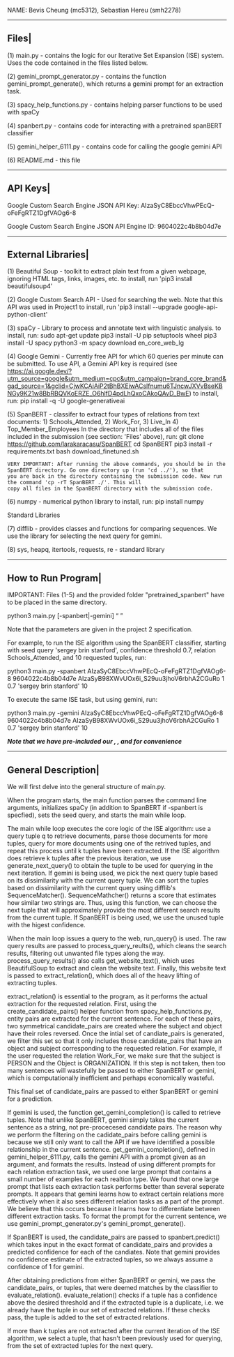 NAME: Bevis Cheung (mc5312), Sebastian Hereu (smh2278)

------
Files| 
------

(1) main.py - contains the logic for our Iterative Set Expansion (ISE) system. Uses the code contained in the files listed below.    

(2) gemini_prompt_generator.py - contains the function gemini_prompt_generate(), which returns a gemini prompt for an extraction task. 

(3) spacy_help_functions.py - contains helping parser functions to be used with spaCy

(4) spanbert.py - contains code for interacting with a pretrained spanBERT classifier 

(5) gemini_helper_6111.py - contains code for calling the google gemini API

(6) README.md - this file


---------
API Keys|
---------

Google Custom Search Engine JSON API Key: AIzaSyC8EbccVhwPEcQ-oFeFgRTZ1DgfVAOg6-8

Google Custom Search Engine JSON API Engine ID: 9604022c4b8b04d7e 

-------------------
External Libraries|
-------------------

(1) Beautiful Soup - toolkit to extract plain text from a given webpage, ignoring HTML tags, links, images, etc.
	to install, run 'pip3 install beautifulsoup4'

(2) Google Custom Search API - Used for searching the web. Note that this API was used in Project1 
	to install, run 'pip3 install --upgrade google-api-python-client'

(3) spaCy - Library to process and annotate text with linguistic analysis. 
	to install, run:
		sudo apt-get update
		pip3 install -U pip setuptools wheel
		pip3 install -U spacy
		python3 -m spacy download en_core_web_lg

(4) Google Gemini - Currently free API for which 60 queries per minute can be submitted. To use API, a Gemini API key is required (see https://ai.google.dev/?utm_source=google&utm_medium=cpc&utm_campaign=brand_core_brand&gad_source=1&gclid=CjwKCAiAiP2tBhBXEiwACslfnumu6TJncwJXVvBseKBNGy9K21w8BbRBQVKoERZE_O6hlfD4pdLhQxoCAkoQAvD_BwE)
	to install, run: 
		pip install -q -U google-generativeai

(5) SpanBERT - classifer to extract four types of relations from text documents: 1) Schools_Attended, 2) Work_For, 3) Live_In 4) Top_Member_Employees 
	In the directory that includes all of the files included in the submission (see section: 'Files' above),
	run:
		git clone https://github.com/larakaracasu/SpanBERT
		cd SpanBERT
		pip3 install -r requirements.txt
		bash download_finetuned.sh
	
	VERY IMPORTANT: After running the above commands, you should be in the SpanBERT directory. Go one directory up (run 'cd ../'), so that
	you are back in the directory containing the submission code. Now run the command 'cp -rT SpanBERT ./'. This will 
	copy all files in the SpanBERT directory with the submission code.

(6) numpy - numerical python library
	to install, run:
		pip install numpy

Standard Libraries

(7) difflib - provides classes and functions for comparing sequences. We use the library for selecting the next query for gemini. 

(8) sys, heapq, itertools, requests, re - standard library

------------------
How to Run Program|
-------------------

IMPORTANT: Files (1-5) and the provided folder "pretrained_spanbert" have to be placed in the same directory.

python3 main.py [-spanbert|-gemini] <google api key> <google engine id> <google gemini api key> <r> <t> <q> <k>

Note that the parameters are given in the project 2 specification.  

For example, to run the ISE algorithm using the SpanBERT classifier, starting with seed query 'sergey brin stanford', confidence threshold 0.7,
relation Schools_Attended, and 10 requested tuples, run:

python3 main.py -spanbert AIzaSyC8EbccVhwPEcQ-oFeFgRTZ1DgfVAOg6-8 9604022c4b8b04d7e AIzaSyB98XWvUOx6i_S29uu3jhoV6rbhA2CGuRo 1 0.7 'sergey brin stanford' 10

To execute the same ISE task, but using gemini, run:

python3 main.py -gemini AIzaSyC8EbccVhwPEcQ-oFeFgRTZ1DgfVAOg6-8 9604022c4b8b04d7e AIzaSyB98XWvUOx6i_S29uu3jhoV6rbhA2CGuRo 1 0.7 'sergey brin stanford' 10

***Note that we have pre-included our <google api key>, <google engine id>, and <google gemini api key> for convenience*** 

-------------------
General Description|
-------------------

We will first delve into the general structure of main.py. 

When the program starts, the main function parses the command line arguments, initializes spaCy (in addition to SpanBERT if -spanbert is specfied), sets the seed query, and starts the main while loop.

The main while loop executes the core logic of the ISE algorithm: use a query tuple q to retrieve documents, parse those documents for more tuples, query
for more documents using one of the retrived tuples, and repeat this process until k tuples have been extracted. If the ISE algorithm does retrieve k tuples after the 
previous iteration, we use generate_next_query() to obtain the tuple to be used for querying in the next iteration. If gemini is being used, we pick the next query tuple
based on its dissimilarity with the current query tuple. We can sort the tuples based on dissimilarity with the current query using difflib's SequenceMatcher(). SequenceMathcher()
returns a score that estimates how similar two strings are. Thus, using this function, we can choose the next tuple that will approximately provide the most different search results 
from the current tuple. If SpanBERT is being used, we use the unused tuple with the higest confidence. 
 
When the main loop issues a query to the web, run_query() is used. The raw query results are passed to process_query_reults(), which cleans the search results, filtering out unwanted file types along the way. process_query_results() also calls get_website_text(), which uses BeautifulSoup to extract and clean the website text. Finally, this website text is passed
to extract_relation(), which does all of the heavy lifting of extracting tuples. 

extract_relation() is essential to the program, as it performs the actual extraction for the requested relation. First, using the create_candidate_pairs() helper function from spacy_help_functions.py, entity pairs are extracted for the current sentence. For each of these pairs, two symmetrical candidate_pairs are created where the subject and object have their roles reversed. Once the
intial set of candiate_pairs is generated, we filter this set so that it only includes those candidate_pairs that have an object and subject corresponding to the requested relation. For example, if the user requested the relation Work_For, we make sure that the subject is PERSON and the Object is ORGANIZATION. If this step is not taken, then too many sentences will wastefully be passed
to either SpanBERT or gemini, which is computationally inefficient and perhaps economically wasteful.

This final set of candidate_pairs are passed to either SpanBERT or gemini for a prediction. 

If gemini is used, the function get_gemini_completion() is called to retrieve tuples. Note
that unlike SpanBERT, gemini simply takes the current sentence as a string, not pre-procecesed candidate pairs. The reason why we perform the filtering on the cadidate_pairs
before calling gemini is because we still only want to call the API if we have identified a possible relationship in the current sentence. get_gemini_completion(), defined in 
gemini_helper_6111.py, calls the gemini API with a prompt given as an argument, and formats the results. Instead of using different prompts for each relation extraction task, we used
one large prompt that contains a small number of examples for each realtion type. We found that one large prompt that lists each extraction task performs better than several seperate prompts. 
It appears that gemini learns how to extract certain relations more effectively when it also sees different relation tasks as a part of the prompt. We believe that this occurs because it
learns how to differentiate between different extraction tasks. To format the prompt for the current sentence, we use gemini_prompt_generator.py's gemini_prompt_generate().

If SpanBERT is used, the candidate_pairs are passed to spanbert.predict() which takes input in the exact format of candidate_pairs and provides a predicted confidence for each of the candiates.
Note that gemini provides no confidence estimate of the extracted tuples, so we always assume a confidence of 1 for gemini.

After obtaining predictions from either SpanBERT or gemini, we pass the candidate_pairs, or tuples, that were deemed matches by the classifier to evaluate_relation(). evaluate_relation()
checks if a tuple has a confidence above the desired threshold and if the extracted tuple is a duplicate, i.e. we already have the tuple in our set of extracted relations. If these checks pass,
the tuple is added to the set of extracted relations.

If more than k tuples are not extracted after the current iteration of the ISE algorithm, we select a tuple, that hasn't been previously used for querying, from the set of extracted tuples for the next query.
